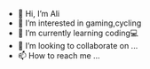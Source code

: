 - 👋 Hi, I’m Ali
- 👀 I’m interested in gaming,cycling
- 🌱 I’m currently learning coding💻
- 💞️ I’m looking to collaborate on ...
- 📫 How to reach me ...

<!---
ali-ajoum/ali-ajoum is a ✨ special ✨ repository because its `README.md` (this file) appears on your GitHub profile.
You can click the Preview link to take a look at your changes.
--->

